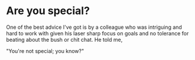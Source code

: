 Are you special? 
================

One of the best advice I've got is by a colleague who was intriguing and hard to work with given his laser sharp focus on goals and no tolerance for beating about the bush or chit chat. He told me,

"You're not special; you know?"